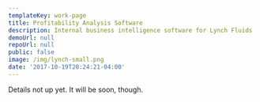 ```yaml
---
templateKey: work-page
title: Profitability Analysis Software
description: Internal business intelligence software for Lynch Fluids
demoUrl: null
repoUrl: null
public: false
image: /img/lynch-small.png
date: '2017-10-19T20:24:21-04:00'
---
```


<!--
{% raw %}
<div class="post-tags">
      <span class="tagname">PHP</span>
      <span class="tagname">Slim Framework</span>
      <span class="tagname">React</span>
      <span class="tagname">Redux</span>
</div>
{% endraw %}

[Lynch Fluids Control Inc](http://www.lynch.ca/). is a hydraulic components company responsible for designing, manufacturing, integrating & distributing to the mobile & industrial markets. 

Lynch contracted a software project through my school to build a Cost Analysis Tool so that operators could determine the profitability of items manufactured in real-time. 

I constructed a front-end application with React / Redux, taught my team modern web development practices, and designed and oversaw the development an API in PHP using Slim Framework utilizing live data from their distributed machining databases.

While I can't share the source code for this project, I'd be happy to talk with you in more detail about the problem we solved.  
  
-->

Details not up yet. It will be soon, though.